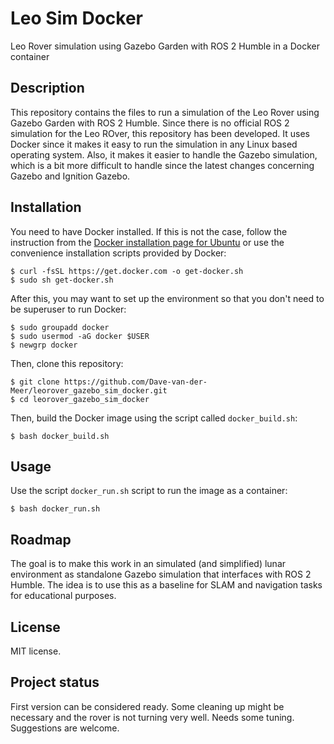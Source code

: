# Leo Sim Docker

Leo Rover simulation using Gazebo Garden with ROS 2 Humble in a Docker container

## Description
This repository contains the files to run a simulation of the Leo Rover using Gazebo Garden with ROS 2 Humble. Since there is no official ROS 2 simulation for the Leo ROver, this repository has been developed. It uses Docker since it makes it easy to run the simulation in any Linux based operating system. Also, it makes it easier to handle the Gazebo simulation, which is a bit more difficult to handle since the latest changes concerning Gazebo and Ignition Gazebo.

## Installation
You need to have Docker installed. If this is not the case, follow the instruction from the [Docker installation page for Ubuntu](https://docs.docker.com/engine/install/ubuntu/) or use the convenience installation scripts provided by Docker:

```shell-session
$ curl -fsSL https://get.docker.com -o get-docker.sh
$ sudo sh get-docker.sh
```

After this, you may want to set up the environment so that you don't need to be superuser to run Docker:

```shell-session
$ sudo groupadd docker
$ sudo usermod -aG docker $USER
$ newgrp docker
```

Then, clone this repository:

```shell-session
$ git clone https://github.com/Dave-van-der-Meer/leorover_gazebo_sim_docker.git
$ cd leorover_gazebo_sim_docker
```

Then, build the Docker image using the script called `docker_build.sh`:

```shell-session
$ bash docker_build.sh
```

## Usage
Use the script `docker_run.sh` script to run the image as a container:

```shell-session
$ bash docker_run.sh
```

## Roadmap
The goal is to make this work in an simulated (and simplified) lunar environment as standalone Gazebo simulation that interfaces with ROS 2 Humble. The idea is to use this as a baseline for SLAM and navigation tasks for educational purposes.

## License
MIT license.

## Project status
First version can be considered ready. Some cleaning up might be necessary and the rover is not turning very well. Needs some tuning. Suggestions are welcome.
